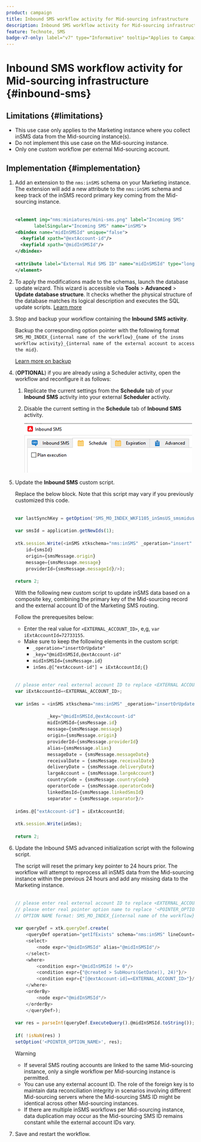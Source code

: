 ```yaml
---
product: campaign
title: Inbound SMS workflow activity for Mid-sourcing infrastructure 
description: Inbound SMS workflow activity for Mid-sourcing infrastructure 
feature: Technote, SMS
badge-v7-only: label="v7" type="Informative" tooltip="Applies to Campaign Classic v7 only"
---
```

# Inbound SMS workflow activity for Mid-sourcing infrastructure {#inbound-sms}

## Limitations {#limitations}

* This use case only applies to the Marketing instance where you collect inSMS data from the Mid-sourcing instance(s).
* Do not implement this use case on the Mid-sourcing instance.
* Only one custom workflow per external Mid-sourcing account.

## Implementation {#implementation}

1. Add an extension to the `nms:inSMS` schema on your Marketing instance. The extension will add a new attribute to the `nms:inSMS` schema and keep track of the inSMS record primary key coming from the Mid-sourcing instance.

    ``` xml

    <element img="nms:miniatures/mini-sms.png" label="Incoming SMS"
           labelSingular="Incoming SMS" name="inSMS">
    <dbindex name="midInSMSId" unique="false">
      <keyfield xpath="@extAccount-id"/>
      <keyfield xpath="@midInSMSId"/>
    </dbindex>
 
    <attribute label="External Mid SMS ID" name="midInSMSId" type="long"/>
    </element>

    ```

1. To apply the modifications made to the schemas, launch the database update wizard. This wizard is accessible via **Tools** > **Advanced** > **Update database structure**. It checks whether the physical structure of the database matches its logical description and executes the SQL update scripts. [Learn more](../../configuration/using/updating-the-database-structure.md)

1. Stop and backup your workflow containing the **Inbound SMS activity**. 
    
    Backup the corresponding option pointer with the following format `SMS_MO_INDEX_{internal name of the workflow}_{name of the insms workflow activity}_{internal name of the external account to access the mid}`.

    [Learn more on backup](../../production/using/backup.md)

1. (**OPTIONAL**) if you are already using a Scheduler activity, open the workflow and reconfigure it as follows:

    1. Replicate the current settings from the **Schedule** tab of your **Inbound SMS** activity into your external **Scheduler** activity.

    1. Disable the current setting in the **Schedule** tab of **Inbound SMS** activity.

        ![](assets/inbound_sms_1.png)

1. Update the **Inbound SMS** custom script.

    Replace the below block. Note that this script may vary if you previously customized this code.

    ``` Javascript

    var lastSynchKey = getOption('SMS_MO_INDEX_WKF1105_inSmsUS_smsmidus');
 
    var smsId = application.getNewIds(1);
 
    xtk.session.Write(<inSMS xtkschema="nms:inSMS" _operation="insert"
        id={smsId}
        origin={smsMessage.origin}
        message={smsMessage.message}
        providerId={smsMessage.messageId}/>);

    return 2;
    ```

    With the following new custom script to update inSMS data based on a composite key, combining the primary key of the Mid-sourcing record and the external account ID of the Marketing SMS routing.

    Follow the prerequesites below:

    * Enter the real value for `<EXTERNAL_ACCOUNT_ID>`, e,g, `var iExtAccountId=72733155`.
    * Make sure to keep the following elements in the custom script:
        * `_operation="insertOrUpdate"`
        * `_key="@midInSMSId,@extAccount-id"`
        * `midInSMSId={smsMessage.id}`
        * `inSms.@["extAccount-id"] = iExtAccountId;{}`

    ``` Javascript

    // please enter real external account ID to replace <EXTERNAL ACCOUNT ID>
    var iExtAccountId=<EXTERNAL_ACCOUNT_ID>;
    
    var inSms = <inSMS xtkschema="nms:inSMS" _operation="insertOrUpdate"

                _key="@midInSMSId,@extAccount-id"
                midInSMSId={smsMessage.id}
                message={smsMessage.message}
                origin={smsMessage.origin}
                providerId={smsMessage.providerId}
                alias={smsMessage.alias}
                messageDate = {smsMessage.messageDate}
                receivalDate = {smsMessage.receivalDate}
                deliveryDate = {smsMessage.deliveryDate}
                largeAccount = {smsMessage.largeAccount}
                countryCode = {smsMessage.countryCode}
                operatorCode = {smsMessage.operatorCode}
                linkedSmsId={smsMessage.linkedSmsId}
                separator = {smsMessage.separator}/>

    inSms.@["extAccount-id"] = iExtAccountId;
  
    xtk.session.Write(inSms);
 
    return 2;

    ```

1. Update the Inbound SMS advanced initialization script with the following script.

    The script will reset the primary key pointer to 24 hours prior. The workflow will attempt to reprocess all inSMS data from the Mid-sourcing instance within the previous 24 hours and add any missing data to the Marketing instance.

    ``` Javascript

    // please enter real external account ID to replace <EXTERNAL_ACCOUNT_ID>
    // please enter real pointer option name to replace '<POINTER_OPTION_NAME>'
    // OPTION NAME format: SMS_MO_INDEX_{internal name of the workflow}_inSms_{internal name of the external account to access the mid}
 
    var queryDef = xtk.queryDef.create(
        <queryDef operation="getIfExists" schema="nms:inSMS" lineCount="1">
        <select>
            <node expr="@midInSMSId" alias="@midInSMSId"/>
        </select>
        <where>
            <condition expr="@midInSMSId != 0"/>
            <condition expr={"@created > SubHours(GetDate(), 24)"}/>
            <condition expr={"[@extAccount-id]=<EXTERNAL_ACCOUNT_ID>"}/>
        </where>
        <orderBy>
            <node expr="@midInSMSId"/>
        </orderBy>
        </queryDef>);
     
    var res = parseInt(queryDef.ExecuteQuery().@midInSMSId.toString());
 
    if( !isNaN(res) )
    setOption('<POINTER_OPTION_NAME>', res);

    ```

    >[!WARNING]
    >
    > * If several SMS routing accounts are linked to the same Mid-sourcing instance, only a single workflow per Mid-sourcing instance is permitted.
    > * You can use any external account ID. The role of the foreign key is to maintain data reconciliation integrity in scenarios involving different Mid-sourcing servers where the Mid-sourcing SMS ID might be identical across other Mid-sourcing instances.
    > * If there are multiple inSMS workflows per Mid-sourcing instance, data duplication may occur as the Mid-sourcing SMS ID remains constant while the external account IDs vary.

1. Save and restart the workflow.


